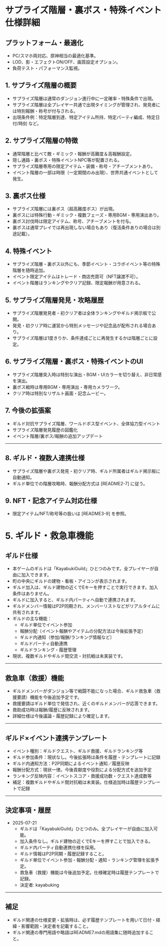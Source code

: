 # サプライズ階層・裏ボス・特殊イベント仕様詳細

## プラットフォーム・最適化
- PC/スマホ両対応、原神相当の最適化基準。
- LOD、影・エフェクトON/OFF、画質設定オプション。
- 負荷テスト・パフォーマンス監視。

## 1. サプライズ階層の概要
- サプライズ階層は通常のダンジョン進行中に一定確率・特殊条件で出現。
- サプライズ階層は全プレイヤー共通で出現タイミングが管理され、発見者には特別報酬・称号が付与される。
- 出現条件例：特定階層到達、特定アイテム所持、特定パーティ編成、特定日付/時刻 など。

## 2. サプライズ階層の特徴
- 通常階層と比べて敵・ギミック・報酬が高難度＆高報酬設定。
- 隠し通路・裏ボス・特殊イベントNPC等が配置される。
- サプライズ階層専用の限定アイテム・装備・称号・アチーブメントあり。
- イベント階層の一部は時限（一定期間のみ出現）、世界共通イベントとして発生。

## 3. 裏ボス仕様
- サプライズ階層には裏ボス（超高難度ボス）が出現。
- 裏ボスには特殊行動・ギミック・複数フェーズ・専用BGM・専用演出あり。
- 裏ボス討伐時は限定アイテム、称号、アチーブメントを付与。
- 裏ボスは通常プレイでは再出現しない場合もあり（復活条件ありの場合は別途記載）。

## 4. 特殊イベント
- サプライズ階層・裏ボス以外にも、季節イベント・コラボイベント等の特殊階層を随時追加。
- イベント限定アイテムはトレード・商店売買可（NFT譲渡不可）。
- イベント階層はランキングやクリア記録、限定報酬が用意される。

## 5. サプライズ階層発見・攻略履歴
- サプライズ階層発見者・初クリア者は全体ランキングやギルド掲示板で公開。
- 発見・初クリア時に運営から特別メッセージや記念品が配布される場合あり。
- サプライズ階層は1度きりか、条件達成ごとに再発生するかは階層ごとに設定。

## 6. サプライズ階層・裏ボス・特殊イベントのUI
- サプライズ階層突入時は特別な演出・BGM・UIカラーを切り替え、非日常感を演出。
- 裏ボス戦時は専用BGM・専用演出・専用カメラワーク。
- クリア時は特別なリザルト画面・記念ムービー。

## 7. 今後の拡張案
- ギルド対抗サプライズ階層、ワールドボス型イベント、全体協力型イベント
- サプライズ階層発見履歴の図鑑化
- イベント階層/裏ボス/報酬の追加アップデート

---

## 8. ギルド・複数人連携仕様

- サプライズ階層や裏ボス発見・初クリア時、ギルド所属者はギルド掲示板に自動通知。
- ギルド単位での階層攻略時、報酬分配方式は [README2-7] に従う。

## 9. NFT・記念アイテム対応仕様

- 限定アイテム/NFT/称号等の扱いは [README3-9] を参照。


# 5. ギルド・救急車機能

## ギルド仕様

- 本ゲームのギルドは「KayabukiGuild」ひとつのみです。全プレイヤーが自由に加入できます。
- 町の中央にギルドの建物・看板・アイコンが表示されます。
- ギルド加入は、ギルド建物の近くでEキーを押すことで実行できます。加入条件はありません。
- ギルドに加入すると、ギルド内パーティへ自動で連携されます。
- ギルドメンバー情報はP2P同期され、メンバーリストなどがリアルタイムに共有されます。
- ギルドの主な機能：
  - ギルド単位でイベント参加
  - 報酬分配（イベント報酬やアイテムの分配方法は今後拡張予定）
  - ギルド内通知（参加/報酬/ランキング情報など）
  - ギルドパーティ自動連携
  - ギルドランキング・履歴管理
- 現状、複数ギルドやギルド間交流・対抗戦は未実装です。

---

## 救急車（救援）機能

- ギルドメンバーがダンジョン等で戦闘不能になった場合、ギルド救急車（救援要請）機能を今後追加予定です。
- 救援要請はギルド単位で発信され、近くのギルドメンバーが応答できます。
- 救助成功時は報酬/履歴に反映されます。
- 詳細仕様は今後議論・履歴記録により確定します。

---

## ギルド×イベント連携テンプレート

- イベント種別：ギルドクエスト、ギルド救援、ギルドランキング等
- ギルド参加条件：現状なし。今後拡張時は条件を履歴・テンプレートに記録
- ギルド内通知方法：P2P同期によるイベント通知／履歴反映
- 報酬分配方式：現状一律。今後貢献度や役割による分配方式を追加予定
- ランキング反映内容：イベントスコア・救援成功数・クエスト達成数等
- 補足：複数ギルドやギルド間対抗戦は未実装。仕様追加時は履歴テンプレートで記録

---

## 決定事項・履歴

- 2025-07-21  
  - ギルドは「KayabukiGuild」ひとつのみ。全プレイヤーが自由に加入可能。
  - 加入条件なし。ギルド建物の近くでEキーを押すことで加入できる。
  - ギルド内パーティ自動連携仕様を採用。
  - ギルド情報はP2P同期・履歴記録すること。
  - ギルド単位でイベント参加・報酬分配・通知・ランキング管理を拡張予定。
  - 救急車（救援）機能は今後追加予定。仕様確定時は履歴テンプレートで記録。
  - 決定者: kayabuking

---

## 補足

- ギルド関連の仕様変更・拡張時は、必ず履歴テンプレートを用いて日付・経緯・影響範囲・決定者を記載すること。
- ギルド関連の専門用語や略語はREADME7.mdの用語集に随時追加すること。

